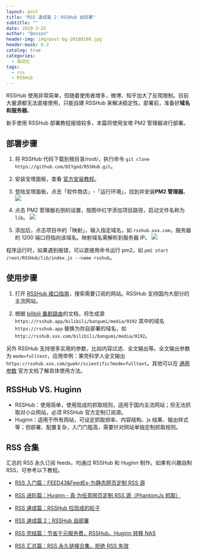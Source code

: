 ```yaml
---
layout: post
title: "RSS 速成篇 2：RSSHub 自部署"
subtitle: ""
date: 2020-3-25
author: "Benson"
header-img: img/post-bg-20180108.jpg
header-mask: 0.3
catalog: true
categories:
  - 自动化
tags:
  - rss
  - RSSHub
---
```


RSSHub 使用非常简单，但随着使用者增多，微博、知乎加大了反爬限制。目前大量源都无法直接使用，只能自建 RSSHub 来解决稳定性。部署前，准备好**域名和服务器**。

新手使用 RSSHub 部署教程报错较多，本篇将使用宝塔 PM2 管理器进行部署。

## 部署步骤

1. 将 RSSHub 代码下载到根目录/root/，执行命令 `git clone https://github.com/DIYgod/RSSHub.git`。
2. 安装宝塔面板，查看 [官方安装教程](https://www.bt.cn/bbs/thread-19376-1-1.html)。
3. 登陆宝塔面板，点击「软件商店」-「运行环境」，找到并安装**PM2 管理器**。
   ![](http://tc.seoipo.com/20200325120705.png)

4. 点击 PM2 管理器右侧的设置，按图中红字添加项目路径，启动文件名称为 `lib`。
   ![](http://tc.seoipo.com/20200325121639.png)

5. 添加后，点击项目中的「映射」，输入指定域名，如 `rsshub.xxx.com`，服务器的 1200 端口将指向该域名。映射域名需解析到服务器 IP。
   ![](http://tc.seoipo.com/20200325121921.png)

程序运行时，如果遇到报错，可以直接用命令运行 pm2，如 `pm2 start /root/RSSHub/lib/index.js --name rsshub`。

## 使用步骤

1. 打开 [RSSHub 接口指南](https://docs.rsshub.app/)，搜索需要订阅的网站。RSSHub 支持国内大部分的主流网站。

2. 根据 [bilibili 番剧路由](https://docs.rsshub.app/social-media.html#bilibili)的文档，将生成源 `https://rsshub.app/bilibili/bangumi/media/9192` 其中的域名 `https://rsshub.app` 替换为你自部署的域名，如 `http://rsshub.xxx.com/bilibili/bangumi/media/9192`。

另外 RSSHub 支持很多实用的参数，比如内容过滤、全文输出等。全文输出参数为 `mode=fulltext`，应用举例：果壳科学人全文输出 `https://rsshub.xxx.com/guokr/scientific?mode=fulltext`。其他可以在 [通用参数](https://docs.rsshub.app/parameter.html) 官方文档了解具体使用方法。

## RSSHub VS. Huginn

- RSSHub：使用简单，使用现成的抓取规则，适用于国内主流网站；但无法抓取对小众网站，必须 RSSHub 官方定制订阅源。
- Huginn：适用于所有网站，可设定抓取频率、内容结构、js 结果、输出样式等；但部署、配置复杂，入门门槛高，需要针对网站单独定制抓取规则。

## RSS 合集

汇总的 RSS 永久订阅 feeds，均通过 RSSHub 和 Huginn 制作。如果有兴趣自制 RSS，可参考以下教程。

- [RSS 入门篇：FEED43&FeedEx-为静态网页定制 RSS 源](https://newzone.top/p/2017-04-22-rss_feed43_feedex)

- [RSS 进阶篇：Huginn - 真·为任意网页定制 RSS 源（PhantomJs 抓取）](https://newzone.top/p/2018-10-07-huginn_scraping_any_website)

- [RSS 速成篇：RSSHub 捡现成的轮子](https://newzone.top/p/2019-04-01-rsshub_noob)

- [RSS 速成篇 2：RSSHub 自部署](https://newzone.top/p/2020-03-25-rsshub_on_vps)

- [RSS 完结篇：节省千元服务费，RSSHub、Huginn 转移 NAS](https://newzone.top/p/2021-10-23-nas_with_rsshub_and_huginn)

- [RSS 汇总篇：RSS 永久链接合集，拒绝 RSS 失效](https://newzone.top/p/2022-03-17-rss_persistent_link_collection)
